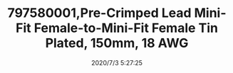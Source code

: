 ﻿---
layout: post 
title: 797580001,Pre-Crimped Lead Mini-Fit Female-to-Mini-Fit Female Tin Plated, 150mm, 18 AWG
tags: 5557
categories: wire-harness
overview: Pre-Crimped Lead Mini-Fit Female-to-Mini-Fit Female Tin Plated, 150mm, 18 AWG
series: 5557
part_number: 797580001
thumb_img: static/202007/406-thumb-20200703132810.jpg
small_img: static/202007/406-20200703132810.jpg
date: 2020/7/3 5:27:25
---



